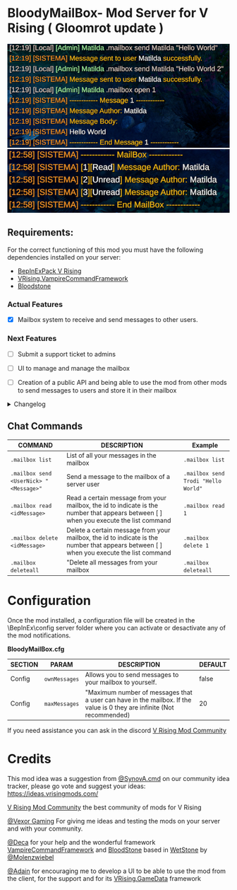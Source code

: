 
# BloodyMailBox- Mod Server for V Rising ( Gloomrot update )

![alt text](https://github.com/oscarpedrero/BloodyMailBox/blob/master/Images/image.png?raw=true)
![alt text](https://github.com/oscarpedrero/BloodyMailBox/blob/master/Images/image-2.png?raw=true)

## Requirements:

For the correct functioning of this mod you must have the following dependencies installed on your server:

- [BepInExPack V Rising ](https://v-rising.thunderstore.io/package/BepInEx/BepInExPack_V_Rising/) 
- [VRising.VampireCommandFramework](https://v-rising.thunderstore.io/package/deca/VampireCommandFramework/) 
- [Bloodstone](https://v-rising.thunderstore.io/package/deca/Bloodstone/) 


### Actual Features

- [x] Mailbox system to receive and send messages to other users.

### Next Features

- [ ] Submit a support ticket to admins
- [ ] UI to manage and manage the mailbox
- [ ] Creation of a public API and being able to use the mod from other mods to send messages to users and store it in their mailbox


<details>
<summary>Changelog</summary>

`1.0.1`
- Bloody.Core dependency removed as dll and added as framework

`1.0.0`
- Pre-release for use in VRising version 1.0

`0.3.2`
- Fix error that makes the mod not work if a user when connecting did not have messages (new or old) it gave an error

`0.3.1`
- Mod stability fix

`0.3.0`
- First public version of the mod

</details>

## Chat Commands

| COMMAND                                          |DESCRIPTION|Example
|--------------------------------------------------|-------------------------------|-------------------------------|
| `.mailbox list`   | List of all your messages in the mailbox | `.mailbox list`
| `.mailbox send <UserNick> "<Message>"`   | Send a message to the mailbox of a server user | `.mailbox send Trodi "Hello World"`
| `.mailbox read <idMessage>`   | Read a certain message from your mailbox, the id to indicate is the number that appears between [ ] when you execute the list command | `.mailbox read 1`
| `.mailbox delete <idMessage>`   | Delete a certain message from your mailbox, the id to indicate is the number that appears between [ ] when you execute the list command | `.mailbox delete 1`
| `.mailbox deleteall`   | "Delete all messages from your mailbox | `.mailbox deleteall`

# Configuration

Once the mod installed, a configuration file will be created in the \BepInEx\config server folder where you can activate or desactivate any of the mod notifications.

**BloodyMailBox.cfg**

|SECTION|PARAM| DESCRIPTION                                                     | DEFAULT
|----------------|-------------------------------|-----------------------------------------------------------------|-----------------------------|
|Config|`ownMessages`            | Allows you to send messages to your mailbox to yourself.              | false
|Config|`maxMessages`            | "Maximum number of messages that a user can have in the mailbox. If the value is 0 they are infinite (Not recommended) | 20

If you need assistance you can ask in the discord [V Rising Mod Community](https://discord.gg/vrisingmods)


# Credits

This mod idea was a suggestion from [@SynovA.cmd](https://ideas.vrisingmods.com/posts/93/ticket-system) on our community idea tracker, please go vote and suggest your ideas: https://ideas.vrisingmods.com/

[V Rising Mod Community](https://discord.gg/vrisingmods) the best community of mods for V Rising

[@Vexor Gaming](https://discord.gg/AyyenSJH) For giving me ideas and testing the mods on your server and with your community.

[@Deca](https://github.com/decaprime) for your help and the wonderful framework [VampireCommandFramework](https://github.com/decaprime/VampireCommandFramework) and [BloodStone](https://github.com/decaprime/Bloodstone) based in [WetStone](https://github.com/molenzwiebel/Wetstone) by [@Molenzwiebel](https://github.com/molenzwiebel)

[@Adain](https://github.com/adainrivers) for encouraging me to develop a UI to be able to use the mod from the client, for the support and for its [VRising.GameData](https://github.com/adainrivers/VRising.GameData) framework
